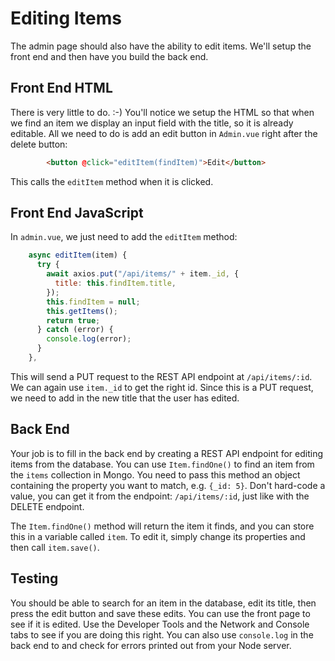 # Editing Items

The admin page should also have the ability to edit items. We'll setup the front
end and then have you build the back end.

## Front End HTML

There is very little to do. :-) You'll notice we setup the HTML so that when we
find an item we display an input field with the title, so it is already
editable. All we need to do is add an edit button in `Admin.vue` right after
the delete button:

```html
        <button @click="editItem(findItem)">Edit</button>
```

This calls the `editItem` method when it is clicked.

## Front End JavaScript

In `admin.vue`, we just need to add the `editItem` method:

```javascript
    async editItem(item) {
      try {
        await axios.put("/api/items/" + item._id, {
          title: this.findItem.title,
        });
        this.findItem = null;
        this.getItems();
        return true;
      } catch (error) {
        console.log(error);
      }
    },
```

This will send a PUT request to the REST API endpoint at `/api/items/:id`. We
can again use `item._id` to get the right id. Since this is a PUT request, we
need to add in the new title that the user has edited.

## Back End

Your job is to fill in the back end by creating a REST API endpoint for editing
items from the database. You can use `Item.findOne()` to find an item from the
`items` collection in Mongo. You need to pass this method an object containing
the property you want to match, e.g. `{_id: 5}`. Don't hard-code a value, you
can get it from the endpoint: `/api/items/:id`, just like with the DELETE
endpoint.

The `Item.findOne()` method will return the item it finds, and you can store
this in a variable called `item`. To edit it, simply change its properties and
then call `item.save()`.

## Testing

You should be able to search for an item in the database, edit its title, then
press the edit button and save these edits. You can use the front page to see if
it is edited. Use the Developer Tools and the Network and Console tabs to see if
you are doing this right. You can also use `console.log` in the back end to and
check for errors printed out from your Node server.
